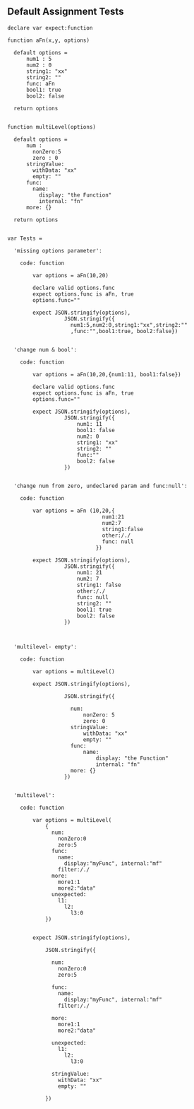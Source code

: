 Default Assignment Tests
------------------------

    declare var expect:function

    function aFn(x,y, options)

      default options =
          num1 : 5
          num2 : 0
          string1: "xx"
          string2: ""
          func: aFn
          bool1: true
          bool2: false

      return options


    function multiLevel(options)

      default options =
          num : 
            nonZero:5
            zero : 0
          stringValue:
            withData: "xx"
            empty: ""
          func: 
            name:
              display: "the Function"
              internal: "fn"
          more: {}

      return options


    var Tests = 

      'missing options parameter':

        code: function

            var options = aFn(10,20)

            declare valid options.func
            expect options.func is aFn, true
            options.func=""

            expect JSON.stringify(options), 
                      JSON.stringify({
                        num1:5,num2:0,string1:"xx",string2:""
                        ,func:"",bool1:true, bool2:false})


      'change num & bool':

        code: function

            var options = aFn(10,20,{num1:11, bool1:false})

            declare valid options.func
            expect options.func is aFn, true
            options.func=""

            expect JSON.stringify(options), 
                      JSON.stringify({
                          num1: 11
                          bool1: false
                          num2: 0
                          string1: "xx"
                          string2: ""
                          func:""
                          bool2: false
                      })


      'change num from zero, undeclared param and func:null':

        code: function

            var options = aFn (10,20,{
                                  num1:21
                                  num2:7
                                  string1:false
                                  other:/./
                                  func: null
                                })

            expect JSON.stringify(options), 
                      JSON.stringify({
                          num1: 21
                          num2: 7
                          string1: false
                          other:/./
                          func: null
                          string2: ""
                          bool1: true
                          bool2: false
                      })



      'multilevel- empty':

        code: function

            var options = multiLevel()

            expect JSON.stringify(options), 
  
                      JSON.stringify({

                        num:
                            nonZero: 5
                            zero: 0
                        stringValue:
                            withData: "xx"
                            empty: ""
                        func:
                            name:
                                display: "the Function"
                                internal: "fn"
                        more: {}
                      })


      'multilevel':

        code: function

            var options = multiLevel(
                {
                  num:
                    nonZero:0
                    zero:5
                  func: 
                    name: 
                      display:"myFunc", internal:"mf"
                    filter:/./
                  more:
                    more1:1
                    more2:"data"
                  unexpected:
                    l1:
                      l2:
                        l3:0
                })


            expect JSON.stringify(options), 
  
                JSON.stringify({

                  num:
                    nonZero:0
                    zero:5

                  func: 
                    name: 
                      display:"myFunc", internal:"mf"
                    filter:/./

                  more:
                    more1:1
                    more2:"data"

                  unexpected:
                    l1:
                      l2:
                        l3:0

                  stringValue:
                    withData: "xx"
                    empty: ""

                })

